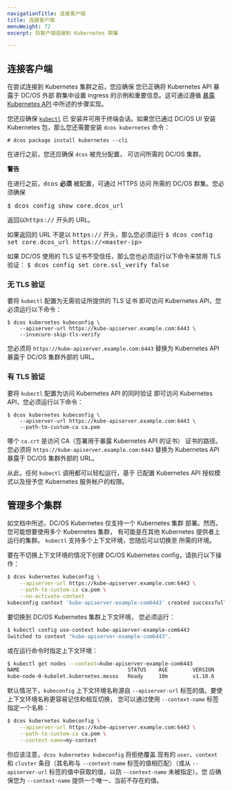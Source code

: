 ```yaml
---
navigationTitle: 连接客户端
title: 连接客户端
menuWeight: 72
excerpt: 将客户端连接到 Kubernetes 群集

---
```


## 连接客户端

在尝试连接到 Kubernetes 集群之前，您应确保
您已正确将 Kubernetes API 暴露于 DC/OS 外部
群集中设置 ingress 的示例和重要信息。这可通过遵循
[暴露 Kubernetes API](/mesosphere/dcos/cn/services/kubernetes/1.2.1-1.10.6/exposing-the-kubernetes-api/) 中所述的步骤实现。

您还应确保
[`kubectl`](https://kubernetes.io/docs/tasks/tools/install-kubectl/) 已
安装并可用于终端会话。如果您已通过
DC/OS UI 安装 Kubernetes 包，那么您还需要安装
`dcos kubernetes` 命令：

```
# dcos package install kubernetes --cli
```

在进行之前，您还应确保 `dcos` 被充分配置，
可访问所需的 DC/OS 集群。

<div class="message--important"><p><strong>警告</strong></p>
<p>在进行之前，<tt>dcos</tt> <b>必须</b> 被配置，可通过 HTTPS 访问
所需的 DC/OS 群集。您必须确保</p>
<p><tt>$ dcos config show core.dcos_url</tt></p>
<p> 返回以<tt>https://</tt> 开头的 URL。</p>

<p>如果返回的 URL 不是以
<tt>https://</tt> 开头，那么您必须运行
<tt>$ dcos config set core.dcos_url https://&lt;master-ip&gt;</tt></p>
<p>如果 DC/OS 使用的 TLS 证书不受信任，那么您也必须运行以下命令来禁用 TLS 验证：
<tt>$ dcos config set core.ssl_verify false</tt>
</p>
</div>

### 无 TLS 验证

要将 `kubectl` 配置为无需验证所提供的 TLS 证书
即可访问 Kubernetes API，您必须运行以下命令：

```
$ dcos kubernetes kubeconfig \
    --apiserver-url https://kube-apiserver.example.com:6443 \
    --insecure-skip-tls-verify
```

您必须将 `https://kube-apiserver.example.com:6443` 替换为
Kubernetes API 暴露于 DC/OS 集群外部的 URL。

### 有 TLS 验证

要将 `kubectl` 配置为访问 Kubernetes API 的同时验证
即可访问 Kubernetes API，您必须运行以下命令：

```
$ dcos kubernetes kubeconfig \
    --apiserver-url https://kube-apiserver.example.com:6443 \
    --path-to-custom-ca ca.pem
```

哪个 `ca.crt` 是访问 CA（签署用于暴露 Kubernetes API 的证书）
证书的路径。您必须将
`https://kube-apiserver.example.com:6443` 替换为 Kubernetes
API 暴露于 DC/OS 集群外部的 URL。

从此，任何 `kubectl` 调用都可以轻松运行，基于
已配置 Kubernetes API 授权模式以及授予您 Kubernetes 服务帐户的权限。

## 管理多个集群

如文档中所述，DC/OS Kubernetes 仅支持一个 Kubernetes 集群
部署。然而，您可能想要使用多个 Kubernetes 集群，
有可能是在其他 Kubernetes 提供者上运行的集群。 `kubectl` 支持多个上下文环境，您随后可以切换至
所需的环境。

要在不切换上下文环境的情况下创建 DC/OS Kubernetes config，请执行以下操作：

```bash
$ dcos kubernetes kubeconfig \
    --apiserver-url https://kube-apiserver.example.com:6443 \
    --path-to-custom-ca ca.pem \
    --no-activate-context
kubeconfig context 'kube-apiserver-example-com6443' created successfully
```

要切换到 DC/OS Kubernetes 集群上下文环境，
您必须运行：

```bash
$ kubectl config use-context kube-apiserver-example-com6443
Switched to context "kube-apiserver-example-com6443".
```

或在运行命令时指定上下文环境：

```bash
$ kubectl get nodes --context=kube-apiserver-example-com6443
NAME                                   STATUS    AGE        VERSION
kube-node-0-kubelet.kubernetes.mesos   Ready     10m        v1.10.6
```

默认情况下，`kubeconfig` 上下文环境名称源自
`--apiserver-url` 标签的值。要使上下文环境名称更容易记住和相互切换，
您可以通过使用 `--context-name` 标签指定一个名称：

```bash
$ dcos kubernetes kubeconfig \
    --apiserver-url https://kube-apiserver.example.com:6443 \
    --path-to-custom-ca ca.pem \
    --context-name=my-context
```

你应该注意，`dcos kubernetes kubeconfig` 将拒绝覆盖
现有的 `user`、`context` 和 `cluster` 条目（其名称与
`--context-name` 标签的值相匹配）（或从
`--apiserver-url` 标签的值中获取的值，以防 `--context-name` 未被指定）。您
应确保您为 `--context-name` 提供一个唯一、当前不存在的值。
